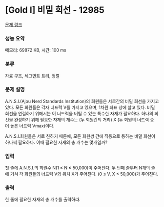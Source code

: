 # [Gold I] 비밀 회선 - 12985 

[문제 링크](https://www.acmicpc.net/problem/12985) 

### 성능 요약

메모리: 69872 KB, 시간: 100 ms

### 분류

자료 구조, 세그먼트 트리, 정렬

### 문제 설명

<p>A.N.S.I.(Ajou Nerd Standards Institution)의 회원들은 서로간의 비밀 회선을 가지고 있다. 모든 회원들은 각자 너드력 V를 가지고 있으며, 1차원 좌표 상에 살고 있다. 비밀 회선을 연결하기 위해서는 이 너드력을 버틸 수 있는 특수한 자재가 필요하다. 하나의 회선을 완성하기 위해 필요한 자재의 개수는 (두 회원간의 거리) X (두 회원의 너드력 중 더 높은 너드력 Vmax)이다.</p>

<p>A.N.S.I.회원들은 서로 친하기 때문에, 모든 회원쌍 간에 직통으로 통하는 비밀 회선이 하나씩 필요하다. 이때 필요한 자재의 총 개수는 몇개일까?</p>

### 입력 

 <p>첫 줄에 A.N.S.I.의 회원수 N(1 ≤ N ≤ 50,000)이 주어진다. 두 번째 줄부터 N개의 줄에 거쳐 각 회원들의 너드력 V와 위치 X가 주어진다. (0 ≤ V, X ≤ 50,000)가 주어진다.</p>

### 출력 

 <p>한 줄에 필요한 자재의 총 개수를 출력하라.</p>

